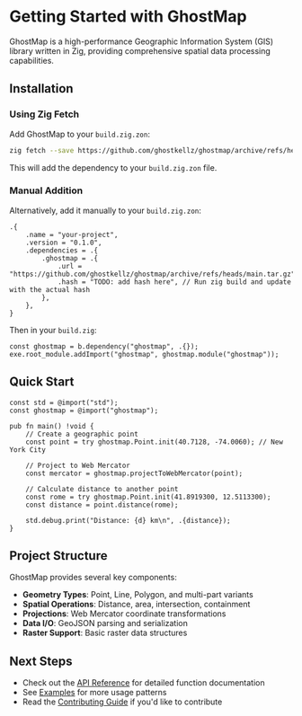 # Getting Started with GhostMap

GhostMap is a high-performance Geographic Information System (GIS) library written in Zig, providing comprehensive spatial data processing capabilities.

## Installation

### Using Zig Fetch

Add GhostMap to your `build.zig.zon`:

```bash
zig fetch --save https://github.com/ghostkellz/ghostmap/archive/refs/heads/main.tar.gz
```

This will add the dependency to your `build.zig.zon` file.

### Manual Addition

Alternatively, add it manually to your `build.zig.zon`:

```zig
.{
    .name = "your-project",
    .version = "0.1.0",
    .dependencies = .{
        .ghostmap = .{
            .url = "https://github.com/ghostkellz/ghostmap/archive/refs/heads/main.tar.gz",
            .hash = "TODO: add hash here", // Run zig build and update with the actual hash
        },
    },
}
```

Then in your `build.zig`:

```zig
const ghostmap = b.dependency("ghostmap", .{});
exe.root_module.addImport("ghostmap", ghostmap.module("ghostmap"));
```

## Quick Start

```zig
const std = @import("std");
const ghostmap = @import("ghostmap");

pub fn main() !void {
    // Create a geographic point
    const point = try ghostmap.Point.init(40.7128, -74.0060); // New York City
    
    // Project to Web Mercator
    const mercator = ghostmap.projectToWebMercator(point);
    
    // Calculate distance to another point
    const rome = try ghostmap.Point.init(41.8919300, 12.5113300);
    const distance = point.distance(rome);
    
    std.debug.print("Distance: {d} km\n", .{distance});
}
```

## Project Structure

GhostMap provides several key components:

- **Geometry Types**: Point, Line, Polygon, and multi-part variants
- **Spatial Operations**: Distance, area, intersection, containment
- **Projections**: Web Mercator coordinate transformations
- **Data I/O**: GeoJSON parsing and serialization
- **Raster Support**: Basic raster data structures

## Next Steps

- Check out the [API Reference](api-reference.md) for detailed function documentation
- See [Examples](examples.md) for more usage patterns
- Read the [Contributing Guide](../CONTRIBUTING.md) if you'd like to contribute